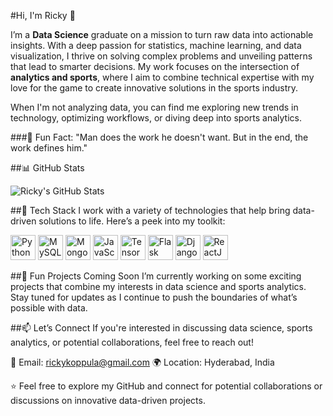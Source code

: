 #Hi, I'm Ricky 👋

I’m a **Data Science** graduate on a mission to turn raw data into actionable insights. With a deep passion for statistics, machine learning, and data visualization, I thrive on solving complex problems and unveiling patterns that lead to smarter decisions. My work focuses on the intersection of **analytics and sports**, where I aim to combine technical expertise with my love for the game to create innovative solutions in the sports industry.

When I'm not analyzing data, you can find me exploring new trends in technology, optimizing workflows, or diving deep into sports analytics.

###🌟 Fun Fact:
"Man does the work he doesn't want. But in the end, the work defines him."



##📊 GitHub Stats

![Ricky's GitHub Stats](https://github-readme-stats.vercel.app/api?username=your-github-username&show_icons=true&theme=dark)

##🔧 Tech Stack
I work with a variety of technologies that help bring data-driven solutions to life. Here’s a peek into my toolkit:

<p align="left"> <img src="https://cdn.jsdelivr.net/gh/devicons/devicon/icons/python/python-original.svg" alt="Python" width="40" height="40"/> <img src="https://cdn.jsdelivr.net/gh/devicons/devicon/icons/mysql/mysql-original-wordmark.svg" alt="MySQL" width="40" height="40"/> <img src="https://cdn.jsdelivr.net/gh/devicons/devicon/icons/mongodb/mongodb-original-wordmark.svg" alt="MongoDB" width="40" height="40"/> <img src="https://cdn.jsdelivr.net/gh/devicons/devicon/icons/javascript/javascript-original.svg" alt="JavaScript" width="40" height="40"/> <img src="https://cdn.jsdelivr.net/gh/devicons/devicon/icons/tensorflow/tensorflow-original.svg" alt="TensorFlow" width="40" height="40"/> <img src="https://cdn.jsdelivr.net/gh/devicons/devicon/icons/flask/flask-original-wordmark.svg" alt="Flask" width="40" height="40"/> <img src="https://cdn.jsdelivr.net/gh/devicons/devicon/icons/django/django-plain.svg" alt="Django" width="40" height="40"/> <img src="https://cdn.jsdelivr.net/gh/devicons/devicon/icons/react/react-original.svg" alt="ReactJS" width="40" height="40"/> </p>

##🚀 Fun Projects Coming Soon
I’m currently working on some exciting projects that combine my interests in data science and sports analytics. Stay tuned for updates as I continue to push the boundaries of what’s possible with data.

##📫 Let’s Connect
If you're interested in discussing data science, sports analytics, or potential collaborations, feel free to reach out!

📧 Email: rickykoppula@gmail.com
🌍 Location: Hyderabad, India

⭐️ Feel free to explore my GitHub and connect for potential collaborations or discussions on innovative data-driven projects.
